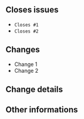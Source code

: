 Closes issues
-------------
- ```Closes #1```
- ```Closes #2```

Changes
-------
- Change 1
- Change 2

Change details
--------------


Other informations
------------------

